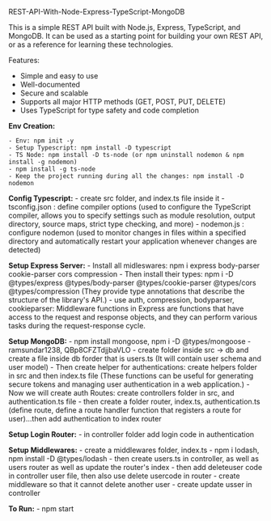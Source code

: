 
REST-API-With-Node-Express-TypeScript-MongoDB

This is a simple REST API built with Node.js, Express, TypeScript, and MongoDB. It can be used as a starting point for building your own REST API, or as a reference for learning these technologies.

Features:
- Simple and easy to use
- Well-documented
- Secure and scalable
- Supports all major HTTP methods (GET, POST, PUT, DELETE)
- Uses TypeScript for type safety and code completion


**Env Creation:**

    - Env: npm init -y
    - Setup Typescript: npm install -D typescript
    - TS Node: npm install -D ts-node (or npm uninstall nodemon & npm install -g nodemon)
    - npm install -g ts-node
    - Keep the project running during all the changes: npm install -D nodemon

**Config Typescript:**
    - create src folder, and index.ts file inside it
    - tsconfig.json : define compiler options (used to configure the TypeScript compiler, allows you to specify settings such as module resolution, output directory, source maps, strict type checking, and more)
    - nodemon.js : configure nodemon (used to monitor changes in files within a specified directory and automatically restart your application whenever changes are detected)

**Setup Express Server:**
    - Install all midleswares: npm i express body-parser cookie-parser cors compression
    - Then install their types: npm i -D @types/express @types/body-parser @types/cookie-parser @types/cors @types/compression (They provide type annotations that describe the structure of the library's API.)
    - use auth, compression, bodyparser, cookieparser: Middleware functions in Express are functions that have access to the request and response objects, and they can perform various tasks during the request-response cycle.

**Setup MongoDB:**
    - npm install mongoose, npm i -D @types/mongoose
    - ramsundar1238, QBp8CFZTdjjbaVLO
    - create folder inside src -> db and create a file inside db forder that is users.ts (It will contain user schema and user model)
    - Then create helper for authentications: create helpers folder in src and then index.ts file (These functions can be useful for generating secure tokens and managing user authentication in a web application.)
    - Now we will create auth Routes: create controllers folder in src, and authentication.ts file
    - then create a folder router, index.ts, authentication.ts (define route, define a route handler function that registers a route for user)...then add authentication to index router

**Setup Login Router:**
    - in controller folder add login code in authentication

**Setup Middlewares:**
    - create a middlewares folder, index.ts
    - npm i lodash, npm install -D @types/lodash
    - then create users.ts in controller, as well as users router as well as update the router's index
    - then add deleteuser code in controller user file, then also use delete usercode in router
    - create middleware so that it cannot delete another user
    - create update usser in controller

**To Run:**
    - npm start
